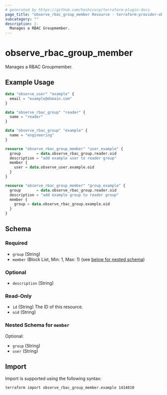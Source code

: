 ```yaml
---
# generated by https://github.com/hashicorp/terraform-plugin-docs
page_title: "observe_rbac_group_member Resource - terraform-provider-observe"
subcategory: ""
description: |-
  Manages a RBAC Groupmember.
---
```

# observe_rbac_group_member

Manages a RBAC Groupmember.
## Example Usage
```terraform
data "observe_user" "example" {
  email = "example@domain.com"
}

data "observe_rbac_group" "reader" {
  name = "reader"
}

data "observe_rbac_group" "example" {
  name = "engineering"
}

resource "observe_rbac_group_member" "user_example" {
  group       = data.observe_rbac_group.reader.oid
  description = "add example user to reader group"
  member {
    user = data.observe_user.example.oid
  }
}

resource "observe_rbac_group_member" "group_example" {
  group       = data.observe_rbac_group.reader.oid
  description = "add example group to reader group"
  member {
    group = data.observe_rbac_group.example.oid
  }
}
```
<!-- schema generated by tfplugindocs -->
## Schema

### Required

- `group` (String)
- `member` (Block List, Min: 1, Max: 1) (see [below for nested schema](#nestedblock--member))

### Optional

- `description` (String)

### Read-Only

- `id` (String) The ID of this resource.
- `oid` (String)

<a id="nestedblock--member"></a>
### Nested Schema for `member`

Optional:

- `group` (String)
- `user` (String)
## Import
Import is supported using the following syntax:
```shell
terraform import observe_rbac_group_member.example 1414010
```
